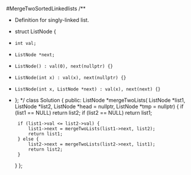 #MergeTwoSortedLinkedlists
/**
 * Definition for singly-linked list.
 * struct ListNode {
 *     int val;
 *     ListNode *next;
 *     ListNode() : val(0), next(nullptr) {}
 *     ListNode(int x) : val(x), next(nullptr) {}
 *     ListNode(int x, ListNode *next) : val(x), next(next) {}
 * };
 */
class Solution {
public:
	ListNode *mergeTwoLists(
		ListNode *list1,
		ListNode *list2,
		ListNode *head = nullptr,
		ListNode *tmp = nullptr) {
		if (list1 == NULL)
			return list2;
		if (list2 == NULL)
			return list1;

		if (list1->val <= list2->val) {
			list1->next = mergeTwoLists(list1->next, list2);
			return list1;
		} else {
			list2->next = mergeTwoLists(list2->next, list1);
			return list2;
		}
	}
};
